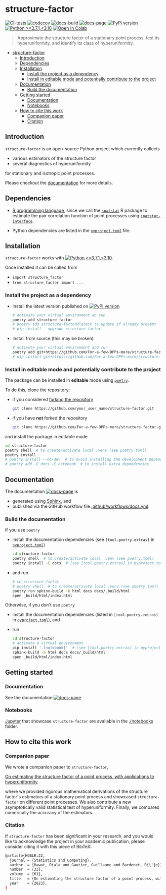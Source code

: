 # structure-factor

[![CI-tests](https://github.com/For-a-few-DPPs-more/structure-factor/actions/workflows/ci.yml/badge.svg)](https://github.com/For-a-few-DPPs-more/structure-factor/actions/workflows/ci.yml)
[![codecov](https://codecov.io/gh/For-a-few-DPPs-more/structure-factor/branch/main/graph/badge.svg?token=FUDADJLO2W)](https://codecov.io/gh/For-a-few-DPPs-more/structure-factor)
[![docs-build](https://github.com/For-a-few-DPPs-more/structure-factor/actions/workflows/docs.yml/badge.svg)](https://github.com/For-a-few-DPPs-more/structure-factor/actions/workflows/docs.yml)
[![docs-page](https://img.shields.io/badge/docs-latest-blue)](https://for-a-few-dpps-more.github.io/structure-factor/)
[![PyPi version](https://badgen.net/pypi/v/structure-factor/)](https://pypi.org/project/structure-factor/)
[![Python >=3.7.1,<3.10](https://img.shields.io/badge/python->=3.7.1,<3.10-blue.svg)](https://www.python.org/downloads/release/python-371/)
[![Open In Colab](https://colab.research.google.com/assets/colab-badge.svg)](./notebooks)

> Approximate the structure factor of a stationary point process, test its hyperuniformity, and identify its class of hyperuniformity.

- [structure-factor](#structure-factor)
  - [Introduction](#introduction)
  - [Dependencies](#dependencies)
  - [Installation](#installation)
    - [Install the project as a dependency](#install-the-project-as-a-dependency)
    - [Install in editable mode and potentially contribute to the project](#install-in-editable-mode-and-potentially-contribute-to-the-project)
  - [Documentation](#documentation)
    - [Build the documentation](#build-the-documentation)
  - [Getting started](#getting-started)
    - [Documentation](#documentation-1)
    - [Notebooks](#notebooks)
  - [How to cite this work](#how-to-cite-this-work)
    - [Companion paper](#companion-paper)
    - [Citation](#citation)

## Introduction

`structure-factor` is an open-source Python project which currently collects

- various estimators of the structure factor
- several diagnostics of hyperuniformity

for stationary and isotropic point processes.

Please checkout the [documentation](https://for-a-few-dpps-more.github.io/structure-factor/) for more details.

## Dependencies

- [R programming language](https://www.r-project.org/), since we call the [`spatstat`](https://github.com/spatstat/spatstat) R package to estimate the pair correlation function of point processes using [`spatstat-interface`](https://github.com/For-a-few-DPPs-more/spatstat-interface).

- Python dependencies are listed in the [`pyproject.toml`](./pyproject.toml) file.

## Installation

`structure-factor` works with [![Python >=3.7.1,<3.10](https://img.shields.io/badge/python->=3.7.1,<3.10-blue.svg)](https://www.python.org/downloads/release/python-371/).

Once installed it can be called from

- `import structure_factor`
- `from structure_factor import ...`

### Install the project as a dependency

- Install the latest version published on [![PyPi version](https://badgen.net/pypi/v/structure-factor/)](https://pypi.org/project/structure-factor/)

  ```bash
  # activate your virtual environment an run
  poetry add structure-factor
  # poetry add structure-factor@latest to update if already present
  # pip install --upgrade structure-factor
  ```

- Install from source (this may be broken)

  ```bash
  # activate your virtual environment and run
  poetry add git+https://github.com/For-a-few-DPPs-more/structure-factor.git
  # pip install git+https://github.com/For-a-few-DPPs-more/structure-factor.git
  ```

### Install in editable mode and potentially contribute to the project

The package can be installed in **editable** mode using [`poetry`](https://python-poetry.org/).

To do this, clone the repository:

- if you considered [forking the repository](https://github.com/For-a-few-DPPs-more/structure-factor/fork)

  ```bash
  git clone https://github.com/your_user_name/structure-factor.git
  ```

- if you have **not** forked the repository

  ```bash
  git clone https://github.com/For-a-few-DPPs-more/structure-factor.git
  ```

and install the package in editable mode

```bash
cd structure-factor
poetry shell  # to create/activate local .venv (see poetry.toml)
poetry install
# poetry install --no-dev  # to avoid installing the development dependencies
# poetry add -E docs -E notebook  # to install extra dependencies
```

## Documentation

The documentation [![docs-page](https://img.shields.io/badge/docs-latest-blue)](https://for-a-few-dpps-more.github.io/structure-factor/) is

- generated using [Sphinx](https://www.sphinx-doc.org/en/master/index.html), and
- published via the GitHub workflow file [.github/workflows/docs.yml](.github/workflows/docs.yml).

### Build the documentation

If you use `poetry`

- install the documentation dependencies (see `[tool.poetry.extras]` in [`pyproject.toml`](./pyproject.toml))

  ```bash
  cd structure-factor
  poetry shell  # to create/activate local .venv (see poetry.toml)
  poetry install -E docs  # (see [tool.poetry.extras] in pyproject.toml)
  ```

- and run

  ```bash
  # cd structure-factor
  # poetry shell  # to create/activate local .venv (see poetry.toml)
  poetry run sphinx-build -b html docs docs/_build/html
  open _build/html/index.html
  ```

Otherwise, if you don't use `poetry`

- install the documentation dependencies (listed in `[tool.poetry.extras]` in [`pyproject.toml`](./pyproject.toml)), and

- run

  ```bash
  cd structure-factor
  # activate a virtual environment
  pip install '.[notebook]'  # (see [tool.poetry.extras] in pyproject.toml)
  sphinx-build -b html docs docs/_build/html
  open _build/html/index.html
  ```

## Getting started

### Documentation

See the documentation [![docs-page](https://img.shields.io/badge/docs-latest-blue)](https://for-a-few-dpps-more.github.io/structure-factor/)

### Notebooks

[Jupyter](https://jupyter.org/) that showcase `structure-factor` are available in the [./notebooks](./notebooks) folder.

## How to cite this work

### Companion paper

We wrote a companion paper to `structure-factor`,

  [On estimating the structure factor of a point process, with applications to hyperuniformity](https://arxiv.org/abs/2203.08749)

where we provided rigorous mathematical derivations of the structure factor's estimators of a stationary point process and showcased `structure-factor` on different point processes.
We also contribute a new asymptotically valid statistical test of hyperuniformity.
Finally, we compared numerically the accuracy of the estimators.

### Citation

If `structure-factor` has been significant in your research, and you would like to acknowledge the project in your academic publication, please consider citing it with this piece of BibTeX:

  ```bash
  @article{HGBLR:22,
    journal = {Statistics and Computing},
    author  = {Hawat, Diala and Gautier, Guillaume and Bardenet, R{\'{e}}mi and Lachi{\`{e}}ze-Rey, Rapha{\"{e}}l},
    number  = {33},
    volume  = {61},
    title   = {On estimating the structure factor of a point process, with applications to hyperuniformity},
    year    = {2023},
  }
  ```
